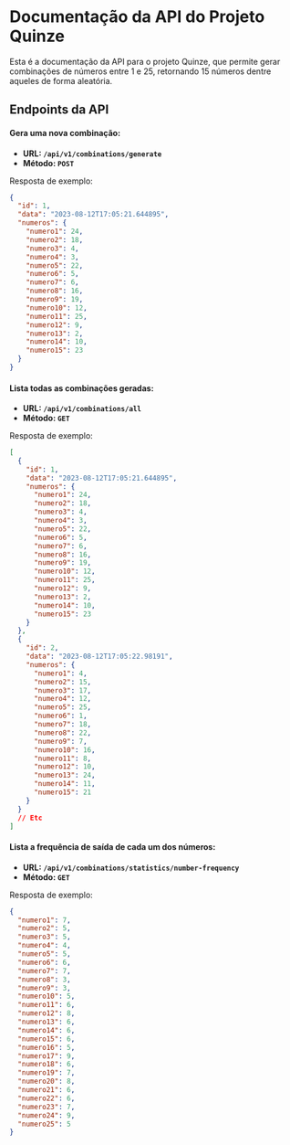 # Documentação da API do Projeto Quinze
Esta é a documentação da API para o projeto Quinze, que permite gerar combinações de números entre 1 e 25, 
retornando 15 números dentre aqueles de forma aleatória.

## Endpoints da API

#### Gera uma nova combinação:

- **URL: `/api/v1/combinations/generate`**
- **Método: `POST`**

Resposta de exemplo:
```json
{
  "id": 1,
  "data": "2023-08-12T17:05:21.644895",
  "numeros": {
    "numero1": 24,
    "numero2": 18,
    "numero3": 4,
    "numero4": 3,
    "numero5": 22,
    "numero6": 5,
    "numero7": 6,
    "numero8": 16,
    "numero9": 19,
    "numero10": 12,
    "numero11": 25,
    "numero12": 9,
    "numero13": 2,
    "numero14": 10,
    "numero15": 23
  }
}
```

#### Lista todas as combinações geradas:

- **URL: `/api/v1/combinations/all`**
- **Método: `GET`**

Resposta de exemplo:
```json
[
  {
    "id": 1,
    "data": "2023-08-12T17:05:21.644895",
    "numeros": {
      "numero1": 24,
      "numero2": 18,
      "numero3": 4,
      "numero4": 3,
      "numero5": 22,
      "numero6": 5,
      "numero7": 6,
      "numero8": 16,
      "numero9": 19,
      "numero10": 12,
      "numero11": 25,
      "numero12": 9,
      "numero13": 2,
      "numero14": 10,
      "numero15": 23
    }
  },
  {
    "id": 2,
    "data": "2023-08-12T17:05:22.98191",
    "numeros": {
      "numero1": 4,
      "numero2": 15,
      "numero3": 17,
      "numero4": 12,
      "numero5": 25,
      "numero6": 1,
      "numero7": 18,
      "numero8": 22,
      "numero9": 7,
      "numero10": 16,
      "numero11": 8,
      "numero12": 10,
      "numero13": 24,
      "numero14": 11,
      "numero15": 21
    }
  }
  // Etc
]
```

#### Lista a frequência de saída de cada um dos números:

- **URL: `/api/v1/combinations/statistics/number-frequency`**
- **Método: `GET`**

Resposta de exemplo:
```json
{
  "numero1": 7,
  "numero2": 5,
  "numero3": 5,
  "numero4": 4,
  "numero5": 5,
  "numero6": 6,
  "numero7": 7,
  "numero8": 3,
  "numero9": 3,
  "numero10": 5,
  "numero11": 6,
  "numero12": 8,
  "numero13": 6,
  "numero14": 6,
  "numero15": 6,
  "numero16": 5,
  "numero17": 9,
  "numero18": 6,
  "numero19": 7,
  "numero20": 8,
  "numero21": 6,
  "numero22": 6,
  "numero23": 7,
  "numero24": 9,
  "numero25": 5
}
```

